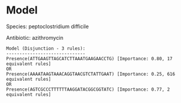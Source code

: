 
# Model

Species: peptoclostridium difficile

Antibiotic: azithromycin

```
Model (Disjunction - 3 rules):
------------------------------
Presence(ATTGAAGTTAGCATCTTAAATGAAGAACCTG) [Importance: 0.80, 17 equivalent rules]
OR
Presence(AAAATAAGTAAACAGGTAACGTCTATTGAAT) [Importance: 0.25, 616 equivalent rules]
OR
Presence(AGTCGCCCTTTTTTAAGGATACGGCGGTATC) [Importance: 0.77, 2 equivalent rules]

```

